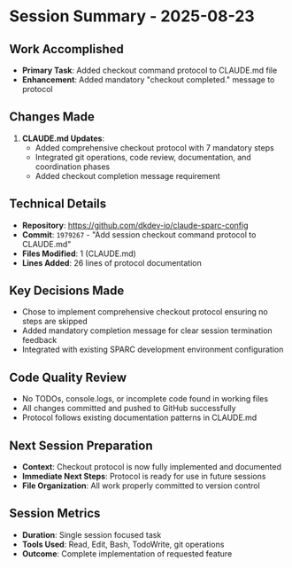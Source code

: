 # Session Summary - 2025-08-23

## Work Accomplished
- **Primary Task**: Added checkout command protocol to CLAUDE.md file
- **Enhancement**: Added mandatory "checkout completed." message to protocol

## Changes Made
1. **CLAUDE.md Updates**:
   - Added comprehensive checkout protocol with 7 mandatory steps
   - Integrated git operations, code review, documentation, and coordination phases
   - Added checkout completion message requirement

## Technical Details
- **Repository**: https://github.com/dkdev-io/claude-sparc-config
- **Commit**: `1979267` - "Add session checkout command protocol to CLAUDE.md"
- **Files Modified**: 1 (CLAUDE.md)
- **Lines Added**: 26 lines of protocol documentation

## Key Decisions Made
- Chose to implement comprehensive checkout protocol ensuring no steps are skipped
- Added mandatory completion message for clear session termination feedback
- Integrated with existing SPARC development environment configuration

## Code Quality Review
- No TODOs, console.logs, or incomplete code found in working files
- All changes committed and pushed to GitHub successfully
- Protocol follows existing documentation patterns in CLAUDE.md

## Next Session Preparation
- **Context**: Checkout protocol is now fully implemented and documented
- **Immediate Next Steps**: Protocol is ready for use in future sessions
- **File Organization**: All work properly committed to version control

## Session Metrics
- **Duration**: Single session focused task
- **Tools Used**: Read, Edit, Bash, TodoWrite, git operations
- **Outcome**: Complete implementation of requested feature